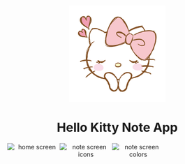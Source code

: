 
<div align="center">
  <img src="./assets/images/figures/004.png" alt="hello kitty app" />
  <h1>Hello Kitty Note App</h1>
  <div style="display: flex;>
    <img alt="splash" height="200" width="120" src="https://i.ibb.co/hgYgGPV/92820a48-9090-45c4-a082-55b8efcb70c1.jpg" />
    <img alt="home screen" height="200" width="120" src="https://i.ibb.co/JnvjpQb/c028fc97-deeb-46da-a50d-7d17d114cb58.jpg" />
    <img alt="note screen icons" height="200" width="120" src="https://i.ibb.co/sPCm7m0/fabbf584-18a0-4025-80e1-7a0d7c55fe41.jpg" />
    <img alt="note screen colors" height="200" width="120" src=https://i.ibb.co/yFhMkhY/898425eb-f3ae-4ebf-955b-731aa1afb514.jpg" />
  </div>
</div>
